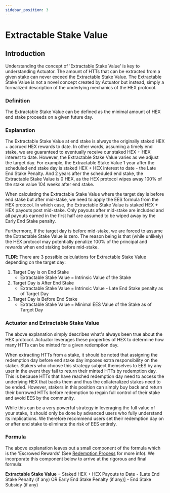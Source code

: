 ```yaml
---
sidebar_position: 3
---
```


# Extractable Stake Value

## Introduction
Understanding the concept of 'Extractable Stake Value' is key to understanding Actuator. The amount of HTTs that can be extracted from a given stake can never exceed the Extractable Stake Value. 
The Extractable Stake Value is not a novel concept created by Actuator but instead, simply a formalized description of the underlying mechanics of the HEX protocol. 

### Definition
The Extractable Stake Value can be defined as the minimal amount of HEX end stake proceeds on a given future day. 

### Explanation
The Extractable Stake Value at end stake is always the originally staked HEX + accrued HEX rewards to date. In other words, assuming a timely end stake, we are guaranteed to eventually receive our staked HEX + HEX interest to date. However, the Extractable Stake Value varies as we adjust the target day. For example, the Extractable Stake Value 1 year after the scheduled end stake day is staked HEX + HEX interest to date - the Late End Stake Penalty. And 2 years after the scheduled end stake, the Extractable Stake Value is 0 HEX, as the HEX protocol wipes away 100% of the stake value 104 weeks after end stake. 

When calculating the Extractable Stake Value where the target day is before end stake but after mid-stake, we need to apply the EES formula from the HEX protocol. In which case, the Extractable Stake Value is staked HEX + HEX payouts post mid-stake. Only payouts after mid-stake are included and all payouts earned in the first half are assumed to be wiped away by the Early End Stake penalty.

Furthermore, If the target day is before mid-stake, we are forced to assume the Extractable Stake Value is zero. The reason being is that (while unlikely) the HEX protocol may potentially penalize 100% of the principal and rewards when end staking before mid-stake. 

**TLDR**: There are 3 possible calculations for Extractable Stake Value depending on the target day: 
1. Target Day is on End Stake
    - Extractable Stake Value = Intrinsic Value of the Stake
2. Target Day is After End Stake
    - Extractable Stake Value = Intrinsic Value - Late End Stake penalty as of Target Day
3. Target Day is Before End Stake
    - Extractable Stake Value = Minimal EES Value of the Stake as of Target Day

### Actuator and Extractable Stake Value
The above explanation simply describes what's always been true about the HEX protocol. Actuator leverages these properties of HEX to determine how many HTTs can be minted for a given redemption day. 

When extracting HTTs from a stake, it should be noted that assigning the redemption day before end stake day imposes extra responsibility on the staker. Stakers who choose this strategy subject themselves to EES by any user in the event they fail to return their minted HTTs by redemption day. This is because HTTs that have reached redemption day need to access the underlying HEX that backs them and thus the collateralized stakes need to be ended. However, stakers in this position can simply buy back and return their borrowed HTTs before redemption to regain full control of their stake and avoid EES by the community. 

While this can be a very powerful strategy in leveraging the full value of your stake, it should only be done by advanced users who fully understand its implications. We therefore recommend users set their redemption day on or after end stake to eliminate the risk of EES entirely. 

### Formula
The above explanation leaves out a small component of the formula which is the 'Escrowed Rewards' (See [Redemption Process](/Actuator%20Protocol/redemption) for more info). We incorporate this component below to arrive at the rigorous and final formula: 

**Extractable Stake Value** = Staked HEX + HEX Payouts to Date - [Late End Stake Penalty (if any) OR Early End Stake Penalty (if any)] - End Stake Subsidy (if any)
